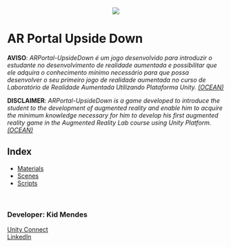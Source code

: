 
<br/>
<p align="center">
  <img src="https://user-images.githubusercontent.com/18224116/57397388-93cb7e80-719a-11e9-99ca-37e11f0b8acc.PNG">
</p>

# AR Portal Upside Down
 
**AVISO**: *ARPortal-UpsideDown é um jogo desenvolvido para introduzir o estudante no desenvolvimento de realidade aumentada e possibilitar que ele adquira o conhecimento mínimo necessário para que possa desenvolver o seu primeiro jogo de realidade aumentada no curso de Laboratório de Realidade Aumentada Utilizando Plataforma Unity. [(OCEAN)](http://www.oceanbrasil.com)*
 
**DISCLAIMER**: *ARPortal-UpsideDown is a game developed to introduce the student to the development of augmented reality and enable him to acquire the minimum knowledge necessary for him to develop his first augmented reality game in the Augmented Reality Lab course using Unity Platform. [(OCEAN)](http://www.oceanbrasil.com)*
       
         
## Index
* [Materials](https://github.com/kidkmon/ARPortal-UpsideDown/tree/master/Assets/Materials)
* [Scenes](https://github.com/kidkmon/ARPortal-UpsideDown/tree/master/Assets/Scenes)
* [Scripts](https://github.com/kidkmon/ARPortal-UpsideDown/tree/master/Assets/Scripts)
   
<br/>
<div>
  <h3>Developer: Kid Mendes</h3>
  <a href="https://connect.unity.com/u/kid-mendes">Unity Connect</a><br/>
  <a href="https://www.linkedin.com/in/kidmendes/">LinkedIn</a>  
</div>

